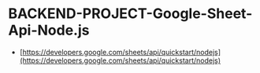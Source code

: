 ﻿# BACKEND-PROJECT-Google-Sheet-Api-Node.js
- [https://developers.google.com/sheets/api/quickstart/nodejs](https://developers.google.com/sheets/api/quickstart/nodejs)
